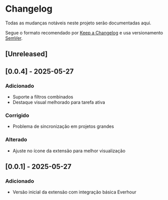 # Changelog

Todas as mudanças notáveis neste projeto serão documentadas aqui.

Segue o formato recomendado por [Keep a Changelog](https://keepachangelog.com/pt-BR/1.0.0/)
e usa versionamento [SemVer](https://semver.org/lang/pt-BR/).

## [Unreleased]

## [0.0.4] - 2025-05-27
### Adicionado
- Suporte a filtros combinados
- Destaque visual melhorado para tarefa ativa

### Corrigido
- Problema de sincronização em projetos grandes

### Alterado
- Ajuste no ícone da extensão para melhor visualização

## [0.0.1] - 2025-05-27
### Adicionado
- Versão inicial da extensão com integração básica Everhour